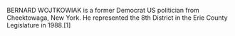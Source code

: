 BERNARD WOJTKOWIAK is a former Democrat US politician from Cheektowaga, New York. He represented the 8th District in the Erie County Legislature in 1988.[1]
